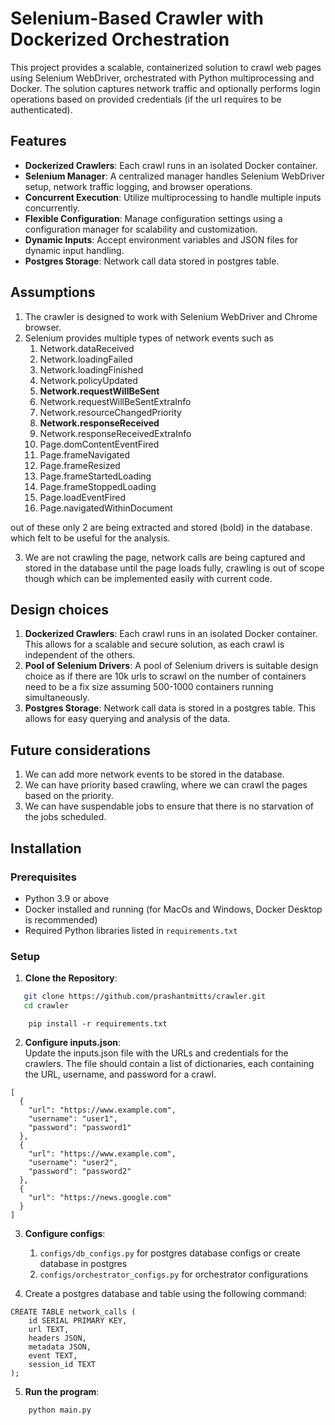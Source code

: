# **Selenium-Based Crawler with Dockerized Orchestration**

This project provides a scalable, containerized solution to crawl web pages using Selenium WebDriver, orchestrated with
Python multiprocessing and Docker. The solution captures network traffic and optionally performs login operations based
on provided credentials (if the url requires to be authenticated).

## **Features**

- **Dockerized Crawlers**: Each crawl runs in an isolated Docker container.
- **Selenium Manager**: A centralized manager handles Selenium WebDriver setup, network traffic logging, and browser
  operations.
- **Concurrent Execution**: Utilize multiprocessing to handle multiple inputs concurrently.
- **Flexible Configuration**: Manage configuration settings using a configuration manager for scalability and
  customization.
- **Dynamic Inputs**: Accept environment variables and JSON files for dynamic input handling.
- **Postgres Storage**: Network call data stored in postgres table.

## **Assumptions**

1. The crawler is designed to work with Selenium WebDriver and Chrome browser.
2. Selenium provides multiple types of network events such as
    1. Network.dataReceived
    2. Network.loadingFailed
    3. Network.loadingFinished
    4. Network.policyUpdated
    5. **Network.requestWillBeSent**
    6. Network.requestWillBeSentExtraInfo
    7. Network.resourceChangedPriority
    8. **Network.responseReceived**
    9. Network.responseReceivedExtraInfo
    10. Page.domContentEventFired
    11. Page.frameNavigated
    12. Page.frameResized
    13. Page.frameStartedLoading
    14. Page.frameStoppedLoading
    15. Page.loadEventFired
    16. Page.navigatedWithinDocument

out of these only 2 are being extracted and stored (bold) in the database. which felt to be useful for the analysis.

3. We are not crawling the page, network calls are being captured and stored in the database until the page loads fully,
   crawling is out of scope though which can be implemented easily with current code.

## **Design choices**

1. **Dockerized Crawlers**: Each crawl runs in an isolated Docker container. This allows for a scalable and secure
   solution, as each crawl is independent of the others.
2. **Pool of Selenium Drivers**: A pool of Selenium drivers is suitable design choice as if there are 10k urls to scrawl
   on the number of containers need to be a fix size assuming 500-1000 containers running simultaneously.
3. **Postgres Storage**: Network call data is stored in a postgres table. This allows for easy querying and analysis of
   the data.

## **Future considerations**

1. We can add more network events to be stored in the database.
2. We can have priority based crawling, where we can crawl the pages based on the priority.
3. We can have suspendable jobs to ensure that there is no starvation of the jobs scheduled.

## **Installation**

### **Prerequisites**

- Python 3.9 or above
- Docker installed and running (for MacOs and Windows, Docker Desktop is recommended)
- Required Python libraries listed in `requirements.txt`

### **Setup**

1. **Clone the Repository**:

```bash
   git clone https://github.com/prashantmitts/crawler.git
   cd crawler
```

```
    pip install -r requirements.txt
```

2. **Configure inputs.json**:  
   Update the inputs.json file with the URLs and credentials for the crawlers. The file
   should contain a list of dictionaries, each containing the URL, username, and password for a crawl.

```
[
  {
    "url": "https://www.example.com",
    "username": "user1",
    "password": "password1"
  },
  {
    "url": "https://www.example.com",
    "username": "user2",
    "password": "password2"
  },
  {
    "url": "https://news.google.com"
  }
]
```

3. **Configure configs**:
    1. ``configs/db_configs.py`` for postgres database configs or create database in postgres
    2. ``configs/orchestrator_configs.py`` for orchestrator configurations

4. Create a postgres database and table using the following command:

```
CREATE TABLE network_calls (
    id SERIAL PRIMARY KEY,
    url TEXT,
    headers JSON,
    metadata JSON,
    event TEXT,
    session_id TEXT
);
```

5. **Run the program**:

```
    python main.py
```
